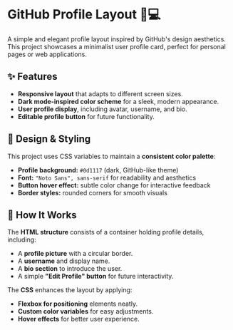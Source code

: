 <h1>GitHub Profile Layout 🎨💻</h1>
A simple and elegant profile layout inspired by GitHub's design aesthetics. This project showcases a minimalist user profile card, perfect for personal pages or web applications.
<h2>✨ Features</h2>
<ul>
  <li>
    <strong>Responsive layout</strong> that adapts to different screen sizes.
  </li>
  <li>
    <strong>Dark mode-inspired color scheme</strong> for a sleek, modern appearance.
  </li>
  <li>
    <strong>User profile display</strong>, including avatar, username, and bio.
  </li>
  <li>
    <strong>Editable profile button</strong> for future functionality.
  </li>
</ul>
<h2>🎨 Design & Styling</h2>
<p>
  This project uses CSS variables to maintain a <strong>consistent color palette</strong>:
</p>
<ul>
  <li>
    <strong>Profile background:</strong> <code>#0d1117</code> (dark, GitHub-like theme)
  </li>
  <li>
    <strong>Font:</strong> <code>"Noto Sans", sans-serif</code> for readability and aesthetics
  </li>
  <li>
    <strong>Button hover effect:</strong> subtle color change for interactive feedback
  </li>
  <li>
    <strong>Border styles:</strong> rounded corners for smooth visuals
  </li>
</ul>
<h2>🔧 How It Works</h2>
<p>
  The <strong>HTML structure</strong> consists of a container holding profile details, including:
</p>
<ul>
  <li>
    A <strong>profile picture</strong> with a circular border.
  </li>
  <li>
    A <strong>username</strong> and display name.
  </li>
  <li>
    A <strong>bio section</strong> to introduce the user.
  </li>
  <li>
    A simple <strong>"Edit Profile" button</strong> for future interactivity.
  </li>
</ul>
<p>
  The <strong>CSS</strong> enhances the layout by applying:
</p>
<ul>
  <li>
    <strong>Flexbox for positioning</strong> elements neatly.
  </li>
  <li>
    <strong>Custom color variables</strong> for easy adjustments.
  </li>
  <li>
    <strong>Hover effects</strong> for better user experience.
  </li>
</ul>
